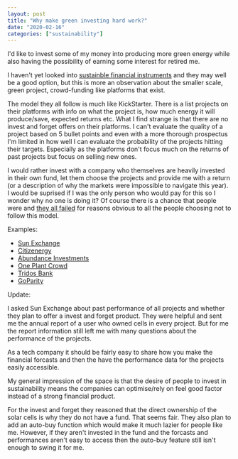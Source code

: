 ```yaml
---
layout: post
title: "Why make green investing hard work?"
date: "2020-02-16"
categories: ["sustainability"]
---
```


I'd like to invest some of my money into producing more green energy while also having the possibility of earning some interest for retired me.

I haven't yet looked into [sustainble financial instruments](https://www.investopedia.com/articles/exchangetradedfunds/11/going-green-with-etfs.asp) and they may well be a good option, but this is more an observation about the smaller scale, green project, crowd-funding like platforms that exist.

The model they all follow is much like KickStarter. There is a list projects on their platforms with info on what the project is, how much energy it will produce/save, expected returns etc. What I find strange is that there are no invest and forget offers on their platforms. I can't evaluate the quality of a project based on 5 bullet points and even with a more thorough prospectus I'm limited in how well I can evaluate the probability of the projects hitting their targets. Especially as the platforms don't focus much on the returns of past projects but focus on selling new ones.

I would rather invest with a company who themselves are heavily invested in their own fund, let them choose the projects and provide me with a return (or a description of why the markets were impossible to navigate this year). I would be suprised if I was the only person who would pay for this so I wonder why no one is doing it? Of course there is a chance that people were and [they all failed](https://goodbye.swellinvesting.com/) for reasons obvious to all the people choosing not to follow this model.

Examples:
- [Sun Exchange](https://thesunexchange.com/about-us)
- [Citizenergy](https://citizenergy.eu/projects)
- [Abundance Investments](https://www.abundanceinvestment.com/about)
- [One Plant Crowd](https://www.oneplanetcrowd.com/en/projects)
- [Tridos Bank](https://www.triodoscrowdfunding.co.uk/)
- [GoParity](https://goparity.com/en)

Update:

I asked Sun Exchange about past performance of all projects and whether they plan to offer a invest and forget product. They were helpful and sent me the annual report of a user who owned cells in every project. But for me the report information still left me with many questions about the performance of the projects. 

As a tech company it should be fairly easy to share how you make the financial forcasts and then the have the performance data for the projects easily accessible. 

My general impression of the space is that the desire of people to invest in sustainability means the companies can optimise/rely on feel good factor instead of a strong financial product.

For the invest and forget they reasoned that the direct ownership of the solar cells is why they do not have a fund. That seems fair. They also plan to add an auto-buy function which would make it much lazier for people like me. However, if they aren't invested in the fund and the forcasts and performances aren't easy to access then the auto-buy feature still isn't enough to swing it for me.